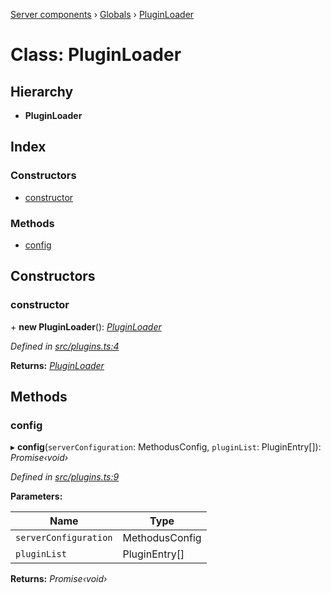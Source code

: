 [Server components](../README.md) › [Globals](../globals.md) › [PluginLoader](pluginloader.md)

# Class: PluginLoader

## Hierarchy

* **PluginLoader**

## Index

### Constructors

* [constructor](pluginloader.md#constructor)

### Methods

* [config](pluginloader.md#config)

## Constructors

###  constructor

\+ **new PluginLoader**(): *[PluginLoader](pluginloader.md)*

*Defined in [src/plugins.ts:4](https://github.com/nodulusteam/methodus.dev/blob/a3e1495/modules/platform/server/src/plugins.ts#L4)*

**Returns:** *[PluginLoader](pluginloader.md)*

## Methods

###  config

▸ **config**(`serverConfiguration`: MethodusConfig, `pluginList`: PluginEntry[]): *Promise‹void›*

*Defined in [src/plugins.ts:9](https://github.com/nodulusteam/methodus.dev/blob/a3e1495/modules/platform/server/src/plugins.ts#L9)*

**Parameters:**

Name | Type |
------ | ------ |
`serverConfiguration` | MethodusConfig |
`pluginList` | PluginEntry[] |

**Returns:** *Promise‹void›*
